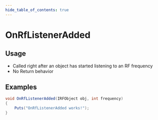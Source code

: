 ```yaml
---
hide_table_of_contents: true
---
```


# OnRfListenerAdded

## Usage

* Called right after an object has started listening to an RF frequency
* No Return behavior

## Examples

```csharp title=""
void OnRfListenerAdded(IRFObject obj, int frequency)
{
    Puts("OnRfListenerAdded works!");
}
```
